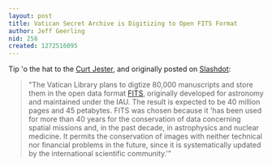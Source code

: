 ```yaml
---
layout: post
title: Vatican Secret Archive is Digitizing to Open FITS Format
author: Jeff Geerling
nid: 258
created: 1272516095
---
```

<p>Tip &#39;o the hat to the <a href="http://www.splendoroftruth.com/curtjester/2010/04/fits/">Curt Jester</a>, and originally posted on <a href="http://hardware.slashdot.org/story/10/04/28/1814221/Vatican-Chooses-Open-FITS-Image-Format">Slashdot</a>:</p>
<blockquote>
<p>&quot;The Vatican Library plans to digtize 80,000 manuscripts and store them in the open data format <a href="http://en.wikipedia.org/wiki/FITS">FITS</a>, originally developed for astronomy and maintained under the IAU. The result is expected to be 40 million pages and 45 petabytes. FITS was chosen because it &#39;has been used for more than 40 years for the conservation of data concerning spatial missions and, in the past decade, in astrophysics and nuclear medicine. It permits the conservation of images with neither technical nor financial problems in the future, since it is systematically updated by the international scientific community.&#39;&quot;</p>
</blockquote>
